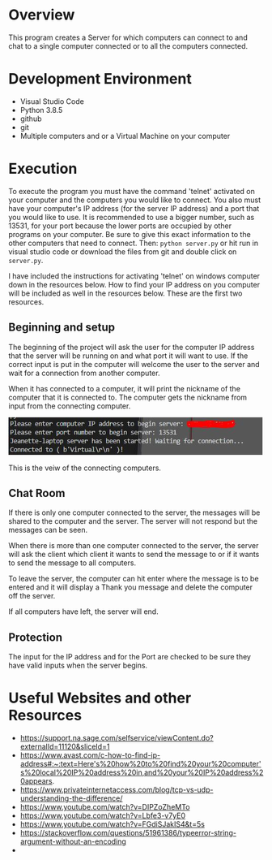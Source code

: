 # Overview

This program creates a Server for which computers can connect to and chat to a single computer connected or to all the computers connected.

# Development Environment

* Visual Studio Code 
* Python 3.8.5
* github
* git
* Multiple computers and or a Virtual Machine on your computer

# Execution

To execute the program you must have the command 'telnet' activated on your computer and the computers you would like to connect. You also must have your computer's IP address (for the server IP address) and a port that you would like to use. It is recommended to use a bigger number, such as 13531, for your port because the lower ports are occupied by other programs on your computer. Be sure to give this exact information to the other computers that need to connect. Then: `python server.py` or hit run in visual studio code or download the files from git and double click on `server.py`.

I have included the instructions for activating 'telnet' on windows computer down in the resources below. How to find your IP address on you computer will be included as well in the resources below.
These are the first two resources.


## Beginning and setup
The beginning of the project will ask the user for the computer IP address that the server will be running on and what port it will want to use.
If the correct input is put in the computer will welcome the user to the server and wait for a connection from another computer.

When it has connected to a computer, it will print the nickname of the computer that it is connected to. The computer gets the nickname from input from the connecting computer.

![Server look for set up](ServerSetUp.JPG)

This is the veiw of the connecting computers.


## Chat Room

If there is only one computer connected to the server, the messages will be shared to the computer and the server. The server will not respond but the messages can be seen.


When there is more than one computer connected to the server, the server will ask the client which client it wants to send the message to or if it wants to send the message to all computers.

To leave the server, the computer can hit enter where the message is to be entered and it will display a Thank you message and delete the computer off the server.

If all computers have left, the server will end.


## Protection
The input for the IP address and for the Port are checked to be sure they have valid inputs when the server begins.

# Useful Websites and other Resources
* https://support.na.sage.com/selfservice/viewContent.do?externalId=11120&sliceId=1
* https://www.avast.com/c-how-to-find-ip-address#:~:text=Here's%20how%20to%20find%20your%20computer's%20local%20IP%20address%20in,and%20your%20IP%20address%20appears.
* https://www.privateinternetaccess.com/blog/tcp-vs-udp-understanding-the-difference/
* https://www.youtube.com/watch?v=DIPZoZheMTo
* https://www.youtube.com/watch?v=Lbfe3-v7yE0
* https://www.youtube.com/watch?v=FGdiSJakIS4&t=5s
* https://stackoverflow.com/questions/51961386/typeerror-string-argument-without-an-encoding
* 

